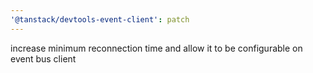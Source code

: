 ```yaml
---
'@tanstack/devtools-event-client': patch
---
```


increase minimum reconnection time and allow it to be configurable on event bus client
